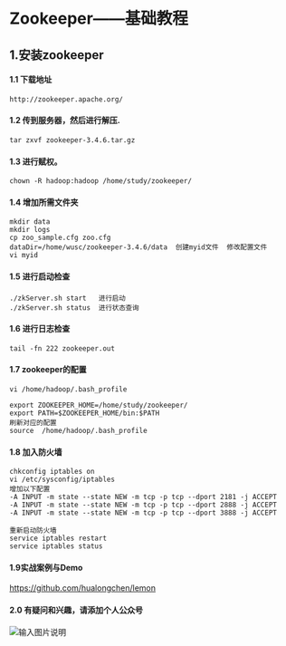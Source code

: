 # Zookeeper——基础教程

## 1.安装zookeeper

#### 1.1 下载地址
```
http://zookeeper.apache.org/
```
#### 1.2 传到服务器，然后进行解压.
```
tar zxvf zookeeper-3.4.6.tar.gz 
```
#### 1.3 进行赋权。
```
chown -R hadoop:hadoop /home/study/zookeeper/
```
#### 1.4 增加所需文件夹 
```
mkdir data
mkdir logs
cp zoo_sample.cfg zoo.cfg
dataDir=/home/wusc/zookeeper-3.4.6/data  创建myid文件  修改配置文件
vi myid
```
#### 1.5 进行启动检查
```
./zkServer.sh start   进行启动
./zkServer.sh status  进行状态查询
```
#### 1.6 进行日志检查
```
tail -fn 222 zookeeper.out
```
#### 1.7 zookeeper的配置
```
vi /home/hadoop/.bash_profile

export ZOOKEEPER_HOME=/home/study/zookeeper/
export PATH=$ZOOKEEPER_HOME/bin:$PATH
刷新对应的配置
source  /home/hadoop/.bash_profile
```
#### 1.8 加入防火墙
```
chkconfig iptables on
vi /etc/sysconfig/iptables
增加以下配置
-A INPUT -m state --state NEW -m tcp -p tcp --dport 2181 -j ACCEPT
-A INPUT -m state --state NEW -m tcp -p tcp --dport 2888 -j ACCEPT
-A INPUT -m state --state NEW -m tcp -p tcp --dport 3888 -j ACCEPT

重新启动防火墙
service iptables restart
service iptables status
````

#### 1.9实战案例与Demo
https://github.com/hualongchen/lemon

#### 2.0 **有疑问和兴趣，请添加个人公众号**

![输入图片说明](http://7xordd.com1.z0.glb.clouddn.com/qrcode_for_gh_363af0fc9423_430.jpg "在这里输入图片标题")


